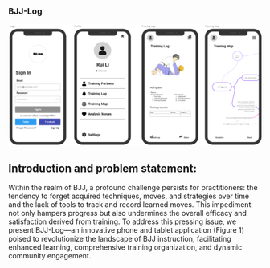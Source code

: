 ### BJJ-Log
![](Picture1.png) 

## Introduction and problem statement:

Within the realm of BJJ, a profound challenge persists for practitioners: the tendency to forget acquired techniques, moves, and strategies over time and the lack of tools to track and record learned moves. This impediment not only hampers progress but also undermines the overall efficacy and satisfaction derived from training. To address this pressing issue, we present BJJ-Log—an innovative phone and tablet application (Figure 1) poised to revolutionize the landscape of BJJ instruction, facilitating enhanced learning, comprehensive training organization, and dynamic community engagement.
